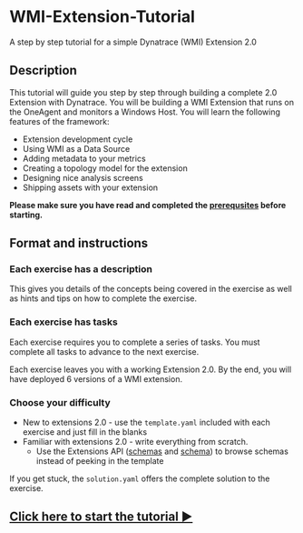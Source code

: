 # WMI-Extension-Tutorial 
A step by step tutorial for a simple Dynatrace (WMI) Extension 2.0


## Description

This tutorial will guide you step by step through building a complete 2.0 Extension with Dynatrace. You will be building a WMI Extension that runs on the OneAgent and monitors a Windows Host. You will learn the following features of the framework:
* Extension development cycle
* Using WMI as a Data Source
* Adding metadata to your metrics
* Creating a topology model for the extension
* Designing nice analysis screens
* Shipping assets with your extension

**Please make sure you have read and completed the [prerequsites](/0_Prerequisites) before starting.**

## Format and instructions

### Each exercise has a description

This gives you details of the concepts being covered in the exercise as well as hints and tips on how to complete the exercise.

### Each exercise has tasks
Each exercise requires you to complete a series of tasks. You must complete all tasks to advance to the next exercise.

Each exercise leaves you with a working Extension 2.0. By the end, you will have deployed 6 versions of a WMI extension.

### Choose your difficulty
* New to extensions 2.0 - use the `template.yaml` included with each exercise and just fill in the blanks
* Familiar with extensions 2.0 - write everything from scratch.
  * Use the Extensions API ([schemas](https://www.dynatrace.com/support/help/shortlink/api-extensions-20-get-all-files) and [schema](https://www.dynatrace.com/support/help/dynatrace-api/environment-api/extensions-v2/schemas/get-file/)) to browse schemas instead of peeking in the template

If you get stuck, the `solution.yaml` offers the complete solution to the exercise.

## [Click here to start the tutorial ▶](/1_Basic-Extension)
